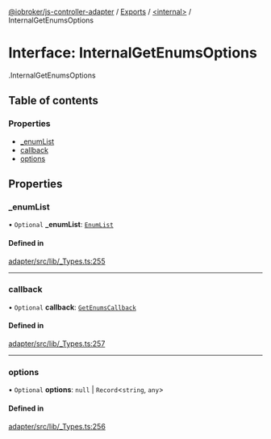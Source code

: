 [@iobroker/js-controller-adapter](../README.md) / [Exports](../modules.md) / [<internal\>](../modules/internal_.md) / InternalGetEnumsOptions

# Interface: InternalGetEnumsOptions

[<internal>](../modules/internal_.md).InternalGetEnumsOptions

## Table of contents

### Properties

- [\_enumList](internal_.InternalGetEnumsOptions.md#_enumlist)
- [callback](internal_.InternalGetEnumsOptions.md#callback)
- [options](internal_.InternalGetEnumsOptions.md#options)

## Properties

### \_enumList

• `Optional` **\_enumList**: [`EnumList`](../modules/internal_.md#enumlist)

#### Defined in

[adapter/src/lib/_Types.ts:255](https://github.com/ioBroker/ioBroker.js-controller/blob/6912de44/packages/adapter/src/lib/_Types.ts#L255)

___

### callback

• `Optional` **callback**: [`GetEnumsCallback`](../modules/internal_.md#getenumscallback)

#### Defined in

[adapter/src/lib/_Types.ts:257](https://github.com/ioBroker/ioBroker.js-controller/blob/6912de44/packages/adapter/src/lib/_Types.ts#L257)

___

### options

• `Optional` **options**: ``null`` \| `Record`<`string`, `any`\>

#### Defined in

[adapter/src/lib/_Types.ts:256](https://github.com/ioBroker/ioBroker.js-controller/blob/6912de44/packages/adapter/src/lib/_Types.ts#L256)
